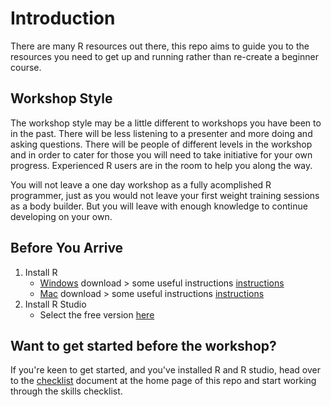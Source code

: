 # Introduction
There are many R resources out there, this repo aims to guide you to the resources you need to get up and running rather than re-create a beginner course. 

## Workshop Style
The workshop style may be a little different to workshops you have been to in the past. There will be less listening to a presenter and more doing and asking questions. There will be people of different levels in the workshop and in order to cater for those you will need to take initiative for your own progress. Experienced R users are in the room to help you along the way.    

You will not leave a one day workshop as a fully acomplished R programmer, just as you would not leave your first weight training sessions as a body builder. But you will leave with enough knowledge to continue developing on your own. 

## Before You Arrive

1. Install R   
   * [Windows](https://cran.r-project.org/bin/windows/base/) download > some useful instructions [instructions](https://medium.com/@GalarnykMichael/install-r-and-rstudio-on-windows-5f503f708027)   
   * [Mac](https://cran.r-project.org/bin/macosx/) download  > some useful instructions [instructions](https://medium.com/@GalarnykMichael/install-r-and-rstudio-on-mac-e911606ce4f4)       
2. Install R Studio   
   * Select the free version [here](https://www.rstudio.com/products/rstudio/download/) 
   
## Want to get started before the workshop? 
If you're keen to get started, and you've installed R and R studio, head over to the [checklist](https://github.com/jesse-jesse/r_intro/blob/master/checklist.md) document at the home page of this repo and start working through the skills checklist. 

